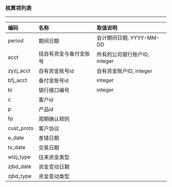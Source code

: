 ### 核算项列表
- - -
编码            |   名称                 | 取值说明
:---------------|:-----------------------|:------------
period          | 期间日期               | 会计期间日期, YYYY-MM-DD
acct            | 括自有资金与备付金账号 | 所有的公司银行账户ID, integer
zyzj_acct       | 自有资金账号id         | 自有资金账户ID, integer
bfj_acct        |	备付金账号id           | integer
bi              | 银行接口编号           | integer
c               | 客户id                 | 
p               | 产品id                 |
fp              | 周期确认规则           |
cust_proto      | 客户协议               |
e_date          | 差错日期               |
tx_date         | 交易日期               |
wlzj_type       | 往来资金类型           |
zjbd_date       | 资金变动日期           |
zjbd_type       | 资金变动类型           |
